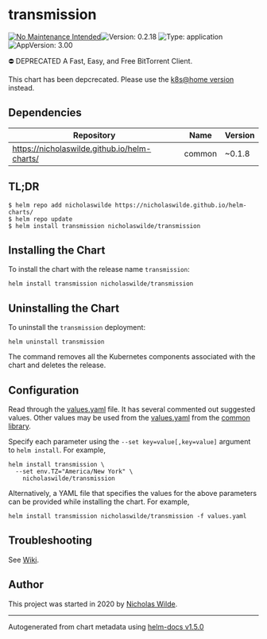 # transmission

[![No Maintenance Intended](http://unmaintained.tech/badge.svg)](http://unmaintained.tech/)![Version: 0.2.18](https://img.shields.io/badge/Version-0.2.18-informational?style=flat-square) ![Type: application](https://img.shields.io/badge/Type-application-informational?style=flat-square) ![AppVersion: 3.00](https://img.shields.io/badge/AppVersion-3.00-informational?style=flat-square)

⛔️ DEPRECATED A Fast, Easy, and Free BitTorrent Client.

This chart has been depcrecated. Please use the [k8s@home version](https://artifacthub.io/packages/helm/k8s-at-home/transmission) instead.

## Dependencies

| Repository | Name | Version |
|------------|------|---------|
| https://nicholaswilde.github.io/helm-charts/ | common | ~0.1.8 |

## TL;DR
```console
$ helm repo add nicholaswilde https://nicholaswilde.github.io/helm-charts/
$ helm repo update
$ helm install transmission nicholaswilde/transmission
```

## Installing the Chart
To install the chart with the release name `transmission`:
```console
helm install transmission nicholaswilde/transmission
```

## Uninstalling the Chart
To uninstall the `transmission` deployment:
```console
helm uninstall transmission
```
The command removes all the Kubernetes components associated with the chart and deletes the release.

## Configuration

Read through the [values.yaml](./values.yaml) file. It has several commented out suggested values.
Other values may be used from the [values.yaml](../common/values.yaml) from the [common library](../common).

Specify each parameter using the `--set key=value[,key=value]` argument to `helm install`. For example,
```console
helm install transmission \
  --set env.TZ="America/New York" \
    nicholaswilde/transmission
```

Alternatively, a YAML file that specifies the values for the above parameters can be provided while installing the chart.
For example,
```console
helm install transmission nicholaswilde/transmission -f values.yaml
```

## Troubleshooting
See [Wiki](https://github.com/nicholaswilde/helm-charts/wiki/Troubleshooting).

## Author
This project was started in 2020 by [Nicholas Wilde](https://github.com/nicholaswilde).

----------------------------------------------
Autogenerated from chart metadata using [helm-docs v1.5.0](https://github.com/norwoodj/helm-docs/releases/v1.5.0)
